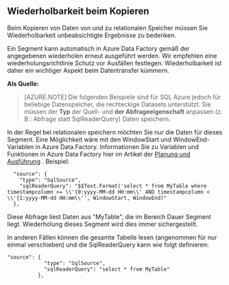 ## <a name="repeatability-during-copy"></a>Wiederholbarkeit beim Kopieren

Beim Kopieren von Daten von und zu relationalen Speicher müssen Sie Wiederholbarkeit unbeabsichtigte Ergebnisse zu bedenken. 

Ein Segment kann automatisch in Azure Data Factory gemäß der angegebenen wiederholen erneut ausgeführt werden. Wir empfehlen eine wiederholungsrichtlinie Schutz vor Ausfällen festlegen. Wiederholbarkeit ist daher ein wichtiger Aspekt beim Datentransfer kümmern. 

**Als Quelle:**

> [AZURE.NOTE] Die folgenden Beispiele sind für SQL Azure jedoch für beliebige Datenspeicher, die rechteckige Datasets unterstützt. Sie müssen der **Typ** der Quell- und **der Abfrageeigenschaft** anpassen (z. B.: Abfrage statt SqlReaderQuery) Daten speichern.   

In der Regel bei relationalen speichern möchten Sie nur die Daten für dieses Segment. Eine Möglichkeit wäre mit den WindowStart und WindowEnd-Variablen in Azure Data Factory. Informationen Sie zu Variablen und Funktionen in Azure Data Factory hier im Artikel der [Planung und Ausführung](../articles/data-factory/data-factory-scheduling-and-execution.md) . Beispiel: 
    
      "source": {
        "type": "SqlSource",
        "sqlReaderQuery": "$$Text.Format('select * from MyTable where timestampcolumn >= \\'{0:yyyy-MM-dd HH:mm\\' AND timestampcolumn < \\'{1:yyyy-MM-dd HH:mm\\'', WindowStart, WindowEnd)"
      },

Diese Abfrage liest Daten aus "MyTable", die im Bereich Dauer Segment liegt. Wiederholung dieses Segment wird dies immer sichergestellt. 

In anderen Fällen können die gesamte Tabelle lesen (angenommen für nur einmal verschieben) und die SqlReaderQuery kann wie folgt definieren:

    
    "source": {
                "type": "SqlSource",
                "sqlReaderQuery": "select * from MyTable"
              },
    
